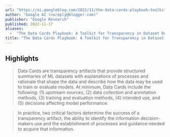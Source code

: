 ```yaml
---
url: "https://ai.googleblog.com/2022/11/the-data-cards-playbook-toolkit-for.html"
author: "Google AI (noreply@blogger.com)"
publisher: "Google Research"
published: 2022-11-17
aliases:
  -  "The Data Cards Playbook: A Toolkit for Transparency in Dataset Documentation"
title: "The Data Cards Playbook: A Toolkit for Transparency in Dataset Documentation"
---
```


## Highlights
> Data Cards are transparency artifacts that provide structured summaries of ML datasets with explanations of processes and rationale that shape the data and describe how the data may be used to train or evaluate models. At minimum, Data Cards include the following: (1) upstream sources, (2) data collection and annotation methods, (3) training and evaluation methods, (4) intended use, and (5) decisions affecting model performance.

> In practice, two critical factors determine the success of a transparency artifact, the ability to identify the information decision-makers use and the establishment of processes and guidance needed to acquire that information.

